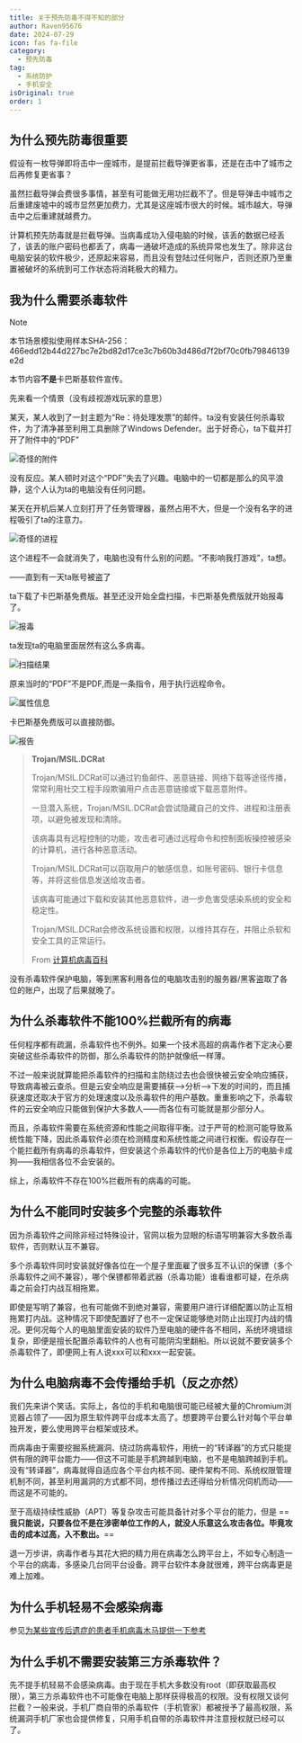 ```yaml
---
title: 关于预先防毒不得不知的部分
author: Raven95676
date: 2024-07-29
icon: fas fa-file
category:
  - 预先防毒
tag:
  - 系统防护
  - 手机安全
isOriginal: true
order: 1
---
```

## 为什么预先防毒很重要

假设有一枚导弹即将击中一座城市，是提前拦截导弹更省事，还是在击中了城市之后再修复更省事？

虽然拦截导弹会费很多事情，甚至有可能做无用功拦截不了。但是导弹击中城市之后重建废墟中的城市显然更加费力，尤其是这座城市很大的时候。城市越大，导弹击中之后重建就越费力。

计算机预先防毒就是拦截导弹。当病毒成功入侵电脑的时候，该丢的数据已经丢了，该丢的账户密码也都丢了，病毒一通破坏造成的系统异常也发生了。除非这台电脑安装的软件极少，还原起来容易，而且没有登陆过任何账户，否则还原乃至重置被破坏的系统到可工作状态将消耗极大的精力。

## 我为什么需要杀毒软件

> [!note]
> 本节场景模拟使用样本SHA-256：466edd12b44d227bc7e2bd82d17ce3c7b60b3d486d7f2bf70c0fb79846139e2d
>
> 本节内容**不是**卡巴斯基软件宣传。

先来看一个情景（没有歧视游戏玩家的意思）

某天，某人收到了一封主题为“Re：待处理发票”的邮件。ta没有安装任何杀毒软件，为了清净甚至利用工具删除了Windows Defender。出于好奇心，ta下载并打开了附件中的“PDF”

![奇怪的附件](https://ooo.0x0.ooo/2024/08/04/OtafyI.png)

没有反应。某人顿时对这个“PDF”失去了兴趣。电脑中的一切都是那么的风平浪静，这个人认为ta的电脑没有任何问题。

某天在开机后某人立刻打开了任务管理器，虽然占用不大，但是一个没有名字的进程吸引了ta的注意力。

![奇怪的进程](https://ooo.0x0.ooo/2024/08/04/OtoPCP.png)

这个进程不一会就消失了，电脑也没有什么别的问题。“不影响我打游戏”，ta想。

——直到有一天ta账号被盗了

ta下载了卡巴斯基免费版。甚至还没开始全盘扫描，卡巴斯基免费版就开始报毒了。

![报毒](https://ooo.0x0.ooo/2024/08/04/Ototnb.png)

ta发现ta的电脑里面居然有这么多病毒。

![扫描结果](https://ooo.0x0.ooo/2024/08/04/OtoS5a.png)

原来当时的“PDF”不是PDF,而是一条指令，用于执行远程命令。

![属性信息](https://ooo.0x0.ooo/2024/08/04/OtoVnL.png)

卡巴斯基免费版可以直接防御。

![报告](https://ooo.0x0.ooo/2024/08/04/OtqPBj.png)

> **Trojan/MSIL.DCRat**
>
> Trojan/MSIL.DCRat可以通过钓鱼邮件、恶意链接、网络下载等途径传播，常常利用社交工程手段欺骗用户点击恶意链接或下载恶意附件。
>
> 一旦潜入系统，Trojan/MSIL.DCRat会尝试隐藏自己的文件、进程和注册表项，以避免被发现和清除。
>
> 该病毒具有远程控制的功能，攻击者可通过远程命令和控制面板操控被感染的计算机，进行各种恶意活动。
>
> Trojan/MSIL.DCRat可以窃取用户的敏感信息，如账号密码、银行卡信息等，并将这些信息发送给攻击者。
>
> 该病毒可能通过下载和安装其他恶意软件，进一步危害受感染系统的安全和稳定性。
>
> Trojan/MSIL.DCRat会修改系统设置和权限，以维持其存在，并阻止杀软和安全工具的正常运行。
>
> From [计算机病毒百科](https://www.virusview.net/malware/Trojan/MSIL/DCRat)

没有杀毒软件保护电脑，等到黑客利用各位的电脑攻击别的服务器/黑客盗取了各位的账户，出现了后果就晚了。

## 为什么杀毒软件不能100%拦截所有的病毒

任何程序都有疏漏，杀毒软件也不例外。如果一个技术高超的病毒作者下定决心要突破这些杀毒软件的防御，那么杀毒软件的防护就像纸一样薄。

不过一般来说就算能把杀毒软件的扫描和主防绕过去也会很快被云安全响应捕获，导致病毒被云查杀。但是云安全响应是需要捕获——>分析——>下发的时间的，而且捕获速度还取决于官方的处理速度以及杀毒软件的用户基数。重重影响之下，杀毒软件的云安全响应只能做到保护大多数人——而各位有可能就是那少部分人。

而且，杀毒软件需要在系统资源和性能之间取得平衡。过于严苛的检测可能导致系统性能下降，因此杀毒软件必须在检测精度和系统性能之间进行权衡。假设存在一个能拦截所有病毒的杀毒软件，但安装这个杀毒软件的代价是各位上万的电脑卡成狗——我相信各位不会安装的。

综上，杀毒软件不存在100%拦截所有的病毒的可能。

## 为什么不能同时安装多个完整的杀毒软件

因为杀毒软件之间除非经过特殊设计，官网以极为显眼的标语写明兼容大多数杀毒软件，否则默认互不兼容。

多个杀毒软件同时安装就好像各位在一个屋子里面雇了很多互不认识的保镖（多个杀毒软件之间不兼容），哪个保镖都带着武器（杀毒功能）谁看谁都可疑，在杀病毒之前会打内战互相拖累。

即使是写明了兼容，也有可能做不到绝对兼容，需要用户进行详细配置以防止互相拖累打内战。这种情况下即使配置好了也不一定保证能够绝对防止出现打内战的情况。更何况每个人的电脑里面安装的软件乃至电脑的硬件各不相同，系统环境错综复杂，即便是擅长配置杀毒软件的人也有可能阴沟里翻船。所以说就不要安装多个杀毒软件了，即便网上有人说xxx可以和xxx一起安装。

## 为什么电脑病毒不会传播给手机（反之亦然）

我们先来讲个笑话。实际上，各位的手机和电脑很可能已经被大量的Chromium浏览器占领了——因为原生软件跨平台成本太高了。想要跨平台要么针对每个平台单独开发，要么使用跨平台框架或技术。

而病毒由于需要挖掘系统漏洞、绕过防病毒软件，用统一的“转译器”的方式只能提供有限的跨平台能力——但这不可能是手机跨越到电脑，也不是电脑跨越到手机。没有“转译器”，病毒就得自适应各个平台内核不同、硬件架构不同、系统权限管理机制不同，甚至利用漏洞的方式都不同，想传播过去还得给分析情况伺机而动——而这是不可能的。

至于高级持续性威胁（APT）等复杂攻击可能具备针对多个平台的能力，但是 ==**我只能说，只要各位不是在涉密单位工作的人，就没人乐意这么攻击各位。毕竟攻击的成本过高，入不敷出。**==

退一万步讲，病毒作者与其花大把的精力用在病毒怎么跨平台上，不如专心制造一个平台的病毒，多感染几台同平台设备。跨平台软件本身就很难，跨平台病毒更是难上加难。

## 为什么手机轻易不会感染病毒

参见[为某些宣传后遗症的患者手机病毒木马提供一下参考](https://tieba.baidu.com/p/8874309973)

## 为什么手机不需要安装第三方杀毒软件？

先不提手机轻易不会感染病毒。由于现在手机大多数没有root（即获取最高权限），第三方杀毒软件也不可能像在电脑上那样获得极高的权限。没有权限又谈何拦截？一般来说，手机厂商自带的杀毒软件（手机管家）都被授予了最高权限，系统漏洞手机厂家也会提供修复，只用手机自带的杀毒软件并注意授权就已经可以了。
